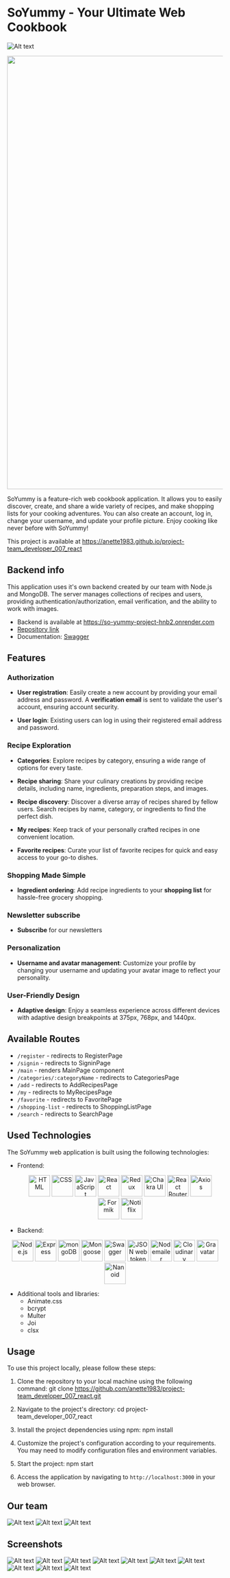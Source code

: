 # SoYummy - Your Ultimate Web Cookbook

![Alt text](./assets/image-14.png)

<p align="center">
      <img src="https://i.pinimg.com/originals/86/5d/21/865d21c9cd8cf1805ee4bc83e1bac4fa.png" width="1010">
</p>

SoYummy is a feature-rich web cookbook application. It allows you to easily
discover, create, and share a wide variety of recipes, and make shopping lists
for your cooking adventures. You can also create an account, log in, change your
username, and update your profile picture. Enjoy cooking like never before with
SoYummy!

This project is available at
https://anette1983.github.io/project-team_developer_007_react

## Backend info

This application uses it's own backend created by our team with Node.js and
MongoDB. The server manages collections of recipes and users, providing
authentication/authorization, email verification, and the ability to work with
images.

- Backend is available at https://so-yummy-project-hnb2.onrender.com
- [Repository link](https://github.com/anette1983/project-team_developer_007_node)
- Documentation:
  [Swagger](https://so-yummy-project-hnb2.onrender.com/api-docs/#/)

## Features

### Authorization

- **User registration**: Easily create a new account by providing your email
  address and password. A **verification email** is sent to validate the user's
  account, ensuring account security.

- **User login**: Existing users can log in using their registered email address
  and password.

### Recipe Exploration

- **Сategories**: Explore recipes by category, ensuring a wide range of options
  for every taste.

- **Recipe sharing**: Share your culinary creations by providing recipe details,
  including name, ingredients, preparation steps, and images.

- **Recipe discovery**: Discover a diverse array of recipes shared by fellow
  users. Search recipes by name, category, or ingredients to find the perfect
  dish.

- **My recipes**: Keep track of your personally crafted recipes in one
  convenient location.

- **Favorite recipes**: Curate your list of favorite recipes for quick and easy
  access to your go-to dishes.

### Shopping Made Simple

- **Ingredient ordering**: Add recipe ingredients to your **shopping list** for
  hassle-free grocery shopping.

### Newsletter subscribe

- **Subscribe** for our newsletters

### Personalization

- **Username and avatar management**: Customize your profile by changing your
  username and updating your avatar image to reflect your personality.

### User-Friendly Design

- **Adaptive design**: Enjoy a seamless experience across different devices with
  adaptive design breakpoints at 375px, 768px, and 1440px.

## Available Routes

- `/register` - redirects to RegisterPage
- `/signin` - redirects to SigninPage
- `/main` - renders MainPage component
- `/categories/:categoryName` - redirects to CategoriesPage
- `/add` - redirects to AddRecipesPage
- `/my` - redirects to MyRecipesPage
- `/favorite` - redirects to FavoritePage
- `/shopping-list` - redirects to ShoppingListPage
- `/search` - redirects to SearchPage

## Used Technologies

The SoYummy web application is built using the following technologies:

- Frontend:
  <div align="center">
    <p align="center">
      <img width="50" src="https://user-images.githubusercontent.com/25181517/192158954-f88b5814-d510-4564-b285-dff7d6400dad.png" alt="HTML" title="HTML"/>
      <img width="50" src="https://user-images.githubusercontent.com/25181517/183898674-75a4a1b1-f960-4ea9-abcb-637170a00a75.png" alt="CSS" title="CSS"/>
      <img width="50" src="https://user-images.githubusercontent.com/25181517/117447155-6a868a00-af3d-11eb-9cfe-245df15c9f3f.png" alt="JavaScript" title="JavaScript"/>
      <img width="50" src="https://user-images.githubusercontent.com/25181517/183897015-94a058a6-b86e-4e42-a37f-bf92061753e5.png" alt="React" title="React"/>
      <img width="50" src="https://user-images.githubusercontent.com/25181517/187896150-cc1dcb12-d490-445c-8e4d-1275cd2388d6.png" alt="Redux" title="Redux"/>
      <img width="50" src="https://user-images.githubusercontent.com/25181517/190887639-d0ba4ec9-ddbe-45dd-bea1-4db83846503e.png" alt="Chakra UI" title="Chakra UI"/>
      <img height="50" src="https://reactrouter.com/favicon-light.png" alt="React Router" title="React Router"/>
      <img width="50" src="https://user-images.githubusercontent.com/43313420/105883661-64604380-6007-11eb-8cfa-45ff66b37fdb.png" alt="Axios" title="Axios"/>
      <img width="50" src="https://user-images.githubusercontent.com/4060187/61057426-4e5a4600-a3c3-11e9-9114-630743e05814.png" alt="Formik" title="Formik"/>
      <img width="50" src="https://notiflix.github.io/webapp/notiflix-og.jpg" alt="Notiflix" title="Notiflix"/>
    </p>
  </div>

    <!-- - HTML5
    - CSS3
    - JavaScript
    - React.js
    - Redux Toolkit
    - React Router -->

- Backend:

<div align="center">
	<img width="50" src="https://user-images.githubusercontent.com/25181517/183568594-85e280a7-0d7e-4d1a-9028-c8c2209e073c.png" alt="Node.js" title="Node.js"/>
	<img width="50" src="https://user-images.githubusercontent.com/25181517/183859966-a3462d8d-1bc7-4880-b353-e2cbed900ed6.png" alt="Express" title="Express"/>
	<img width="50" src="https://user-images.githubusercontent.com/25181517/182884177-d48a8579-2cd0-447a-b9a6-ffc7cb02560e.png" alt="mongoDB" title="mongoDB"/>
    <img height="50" src="https://icon.icepanel.io/Technology/svg/Mongoose.js.svg" alt="Mongoose" title="Mongoose"/>
	<img width="50" src="https://user-images.githubusercontent.com/25181517/186711335-a3729606-5a78-4496-9a36-06efcc74f800.png" alt="Swagger" title="Swagger"/>
   <img height="50" src="http://jwt.io/img/logo-asset.svg" alt="JSON web token" title="JWT"/>
   <img height="50" src="https://nodemailer.com/nm_logo_200x136.png" alt="Nodemailer" title="NOdemailer"/>
   <img height="50" src="https://cloudinary-marketing-res.cloudinary.com/image/upload/c_pad,b_auto:predominant,fl_preserve_transparency/v1638385862/cloudinary_cloud_glyph_blue_png.jpg?_s=public-apps" alt="Cloudinary" title="Cloudinary"/>
   <img width="50" src="https://upload.wikimedia.org/wikipedia/commons/5/5f/Gravatar-default-logo.jpg" alt="Gravatar" title="Gravatar"/>
   <img height="50" src="https://camo.githubusercontent.com/c306d97014be1caa9a2a511a0ff4722d54a77b0b6c81a18c81113d6051408325/68747470733a2f2f61692e6769746875622e696f2f6e616e6f69642f6c6f676f2e737667" alt="Nanoid" title="Nanoid"/>

</div>

- Additional tools and libraries:
  - Animate.css
  - bcrypt
  - Multer
  - Joi
  - clsx

## Usage

To use this project locally, please follow these steps:

1. Clone the repository to your local machine using the following command: git
   clone https://github.com/anette1983/project-team_developer_007_react.git

2. Navigate to the project's directory: cd project-team_developer_007_react

3. Install the project dependencies using npm: npm install

4. Customize the project's configuration according to your requirements. You may
   need to modify configuration files and environment variables.

5. Start the project: npm start

6. Access the application by navigating to `http://localhost:3000` in your web
   browser.

## Our team

![Alt text](./assets/image-2.png) 
![Alt text](./assets/image.png)
![Alt text](./assets/image-1.png)

## Screenshots

![Alt text](./assets/image-12.png) 
![Alt text](./assets/image-13.png)
![Alt text](./assets/image-4.png) 
![Alt text](./assets/image-11.png)
![Alt text](./assets/image-5.png) 
![Alt text](./assets/image-6.png)
![Alt text](./assets/image-7.png) 
![Alt text](./assets/image-8.png)
![Alt text](./assets/image-9.png) 
![Alt text](./assets/image-10.png)
